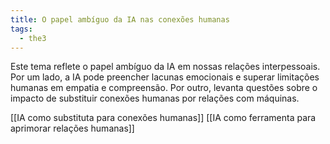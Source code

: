```yaml
---
title: O papel ambíguo da IA nas conexões humanas
tags:
  - the3
---
```

Este tema reflete o papel ambíguo da IA em nossas relações interpessoais. Por um lado, a IA pode preencher lacunas emocionais e superar limitações humanas em empatia e compreensão. Por outro, levanta questões sobre o impacto de substituir conexões humanas por relações com máquinas.

[[IA como substituta para conexões humanas]]
[[IA como ferramenta para aprimorar relações humanas]]

